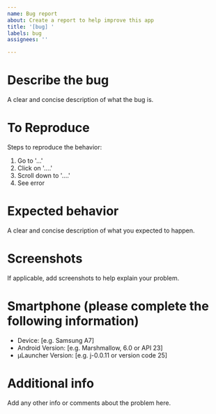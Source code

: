 ```yaml
---
name: Bug report
about: Create a report to help improve this app
title: '[bug] '
labels: bug
assignees: ''

---
```


# Describe the bug
A clear and concise description of what the bug is.

# To Reproduce
Steps to reproduce the behavior:
1. Go to '...'
2. Click on '....'
3. Scroll down to '....'
4. See error

# Expected behavior
A clear and concise description of what you expected to happen.

# Screenshots
If applicable, add screenshots to help explain your problem.

# Smartphone (please complete the following information)
 - Device: [e.g. Samsung A7]
 - Android Version: [e.g. Marshmallow, 6.0 or API 23]
 - µLauncher Version: [e.g. j-0.0.11 or version code 25]

# Additional info
Add any other info or comments about the problem here.

